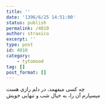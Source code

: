 ```yaml
---
title: ''
date: '1396/6/25 14:51:00'
status: publish
permalink: /4010
author: straxico
excerpt: ''
type: post
id: 4010
category:
    - tytomood
tag: []
post_format: []
---
```

چه کسی میفهمد، در دلم رازی هست  
میسپارم آن را، به خیال شب و تنهایی خویش